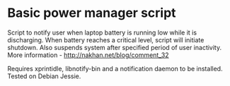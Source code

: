 # Basic power manager script
Script to notify user when laptop battery is running low while it is discharging. When battery reaches a critical level, script will initiate shutdown. Also suspends system after specified period of user inactivity. More information - http://nakhan.net/blog/comment_32

Requires xprintidle, libnotify-bin and a notification daemon to be installed. Tested on Debian Jessie.  
